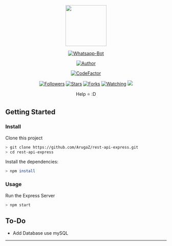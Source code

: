 <p align="center">
<img src="https://avatars2.githubusercontent.com/u/53950128?s=460&u=09f530e3326f710c4e0f9106f094eeea5429f86d&v=4" width="128" height="128"/>
</p>
<p align="center">
<a href="#"><img title="Whatsapp-Bot" src="https://img.shields.io/badge/rest%20api%20express-green?colorA=%23ff0000&colorB=%23017e40&style=for-the-badge"></a>
</p>
<p align="center">
<a href="https://github.com/ArugaZ"><img title="Author" src="https://img.shields.io/badge/AUTHOR-ARUGAZ-orange.svg?style=for-the-badge&logo=github"></a>
</p>
<p align="center">
<a href="https://www.codefactor.io/repository/github/arugaz/rest-api-express"><img src="https://www.codefactor.io/repository/github/arugaz/rest-api-express/badge" alt="CodeFactor" /></a>
</p>
<p align="center">
<a href="https://github.com/arugaz/followers"><img title="Followers" src="https://img.shields.io/github/followers/arugaz?color=blue&style=flat-square"></a>
<a href="https://github.com/arugaz/rest-api-express/stargazers/"><img title="Stars" src="https://img.shields.io/github/stars/arugaz/rest-api-express?color=red&style=flat-square"></a>
<a href="https://github.com/arugaz/rest-api-express/network/members"><img title="Forks" src="https://img.shields.io/github/forks/arugaz/rest-api-express?color=red&style=flat-square"></a>
<a href="https://github.com/arugaz/rest-api-express/watchers"><img title="Watching" src="https://img.shields.io/github/watchers/arugaz/rest-api-express?label=Watchers&color=blue&style=flat-square"></a>
<a href="https://hits.seeyoufarm.com"><img src="https://hits.seeyoufarm.com/api/count/incr/badge.svg?url=https%3A%2F%2Fgithub.com%2FArugaZ%2Frest-api-express&count_bg=%2379C83D&title_bg=%23555555&icon=probot.svg&icon_color=%2300FF6D&title=hits&edge_flat=false"/></a>
</p>
<div align="center">

Help ⭐️ :D
</div>

## Getting Started

### Install
Clone this project

```bash
> git clone https://github.com/ArugaZ/rest-api-express.git
> cd rest-api-express
```

Install the dependencies:

```bash
> npm install 
```

### Usage
Run the Express Server

```bash
> npm start
```

## To-Do
 - Add Database use mySQL
 
---